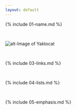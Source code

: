 ```yaml
---
layout: default
---
```


{% include 01-name.md %}

<br>

![alt-Image of Yaktocat](image-https://octodex.github.com/images/yaktocat.png)

<br>

{% include 03-links.md %}

<br>

{% include 04-lists.md %}

<br>

{% include 05-emphasis.md %}